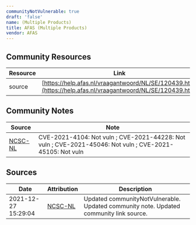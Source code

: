 ```yaml
---
communityNotVulnerable: true
draft: 'false'
name: (Multiple Products)
title: AFAS (Multiple Products)
vendor: AFAS
---
```



## Community Resources
| Resource | Link |
| --- | --- |
| source | [https://help.afas.nl/vraagantwoord/NL/SE/120439.htm](https://help.afas.nl/vraagantwoord/NL/SE/120439.htm) |

## Community Notes
| Source | Note |
| --- | --- |
| [NCSC-NL](https://github.com/NCSC-NL/log4shell/blob/main/software/README.md) | CVE-2021-4104: Not vuln ; CVE-2021-44228: Not vuln ; CVE-2021-45046: Not vuln ; CVE-2021-45105: Not vuln </ul> |

## Sources
| Date | Attribution | Description |
| --- | --- | --- |
| 2021-12-27 15:29:04 | [NCSC-NL](https://github.com/NCSC-NL/log4shell/blob/main/software/README.md) | Updated communityNotVulnerable. Updated community note. Updated community link source.  |

